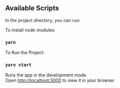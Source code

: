 ## Available Scripts

In the project directory, you can run:

To install node modules:
### `yarn`

To Run the Project:
### `yarn start`

Runs the app in the development mode.\
Open [http://localhost:3000](http://localhost:3000) to view it in your browser.

